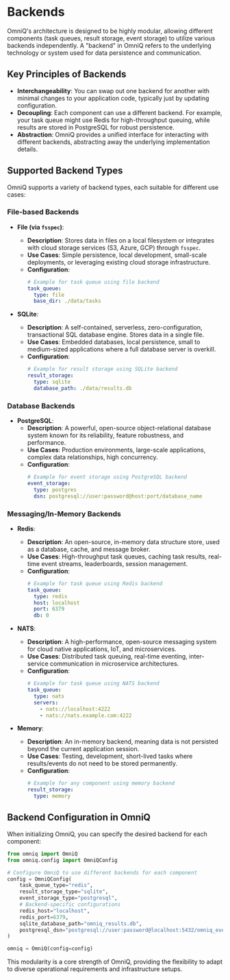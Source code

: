 # Backends

OmniQ's architecture is designed to be highly modular, allowing different components (task queues, result storage, event storage) to utilize various backends independently. A "backend" in OmniQ refers to the underlying technology or system used for data persistence and communication.

## Key Principles of Backends

*   **Interchangeability**: You can swap out one backend for another with minimal changes to your application code, typically just by updating configuration.
*   **Decoupling**: Each component can use a different backend. For example, your task queue might use Redis for high-throughput queuing, while results are stored in PostgreSQL for robust persistence.
*   **Abstraction**: OmniQ provides a unified interface for interacting with different backends, abstracting away the underlying implementation details.

## Supported Backend Types

OmniQ supports a variety of backend types, each suitable for different use cases:

### File-based Backends

*   **File (via `fsspec`)**:
    *   **Description**: Stores data in files on a local filesystem or integrates with cloud storage services (S3, Azure, GCP) through `fsspec`.
    *   **Use Cases**: Simple persistence, local development, small-scale deployments, or leveraging existing cloud storage infrastructure.
    *   **Configuration**:
        ```yaml
        # Example for task queue using file backend
        task_queue:
          type: file
          base_dir: ./data/tasks
        ```

*   **SQLite**:
    *   **Description**: A self-contained, serverless, zero-configuration, transactional SQL database engine. Stores data in a single file.
    *   **Use Cases**: Embedded databases, local persistence, small to medium-sized applications where a full database server is overkill.
    *   **Configuration**:
        ```yaml
        # Example for result storage using SQLite backend
        result_storage:
          type: sqlite
          database_path: ./data/results.db
        ```

### Database Backends

*   **PostgreSQL**:
    *   **Description**: A powerful, open-source object-relational database system known for its reliability, feature robustness, and performance.
    *   **Use Cases**: Production environments, large-scale applications, complex data relationships, high concurrency.
    *   **Configuration**:
        ```yaml
        # Example for event storage using PostgreSQL backend
        event_storage:
          type: postgres
          dsn: postgresql://user:password@host:port/database_name
        ```

### Messaging/In-Memory Backends

*   **Redis**:
    *   **Description**: An open-source, in-memory data structure store, used as a database, cache, and message broker.
    *   **Use Cases**: High-throughput task queues, caching task results, real-time event streams, leaderboards, session management.
    *   **Configuration**:
        ```yaml
        # Example for task queue using Redis backend
        task_queue:
          type: redis
          host: localhost
          port: 6379
          db: 0
        ```

*   **NATS**:
    *   **Description**: A high-performance, open-source messaging system for cloud native applications, IoT, and microservices.
    *   **Use Cases**: Distributed task queuing, real-time eventing, inter-service communication in microservice architectures.
    *   **Configuration**:
        ```yaml
        # Example for task queue using NATS backend
        task_queue:
          type: nats
          servers:
            - nats://localhost:4222
            - nats://nats.example.com:4222
        ```

*   **Memory**:
    *   **Description**: An in-memory backend, meaning data is not persisted beyond the current application session.
    *   **Use Cases**: Testing, development, short-lived tasks where results/events do not need to be stored permanently.
    *   **Configuration**:
        ```yaml
        # Example for any component using memory backend
        result_storage:
          type: memory
        ```

## Backend Configuration in OmniQ

When initializing OmniQ, you can specify the desired backend for each component:

```python
from omniq import OmniQ
from omniq.config import OmniQConfig

# Configure OmniQ to use different backends for each component
config = OmniQConfig(
    task_queue_type="redis",
    result_storage_type="sqlite",
    event_storage_type="postgresql",
    # Backend-specific configurations
    redis_host="localhost",
    redis_port=6379,
    sqlite_database_path="omniq_results.db",
    postgresql_dsn="postgresql://user:password@localhost:5432/omniq_events"
)

omniq = OmniQ(config=config)
```

This modularity is a core strength of OmniQ, providing the flexibility to adapt to diverse operational requirements and infrastructure setups.